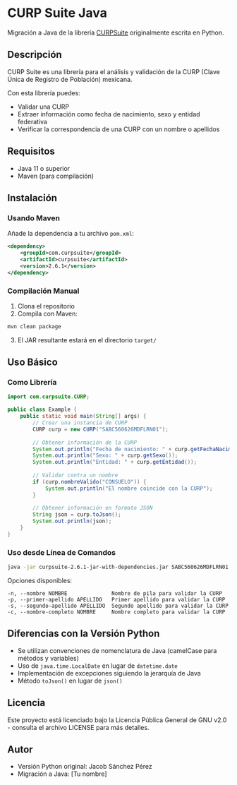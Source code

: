 # CURP Suite Java

Migración a Java de la librería [CURPSuite](https://github.com/jacobszpz/CURPSuite) originalmente escrita en Python.

## Descripción

CURP Suite es una librería para el análisis y validación de la CURP (Clave Única de Registro de Población) mexicana.

Con esta librería puedes:
- Validar una CURP
- Extraer información como fecha de nacimiento, sexo y entidad federativa
- Verificar la correspondencia de una CURP con un nombre o apellidos

## Requisitos

- Java 11 o superior
- Maven (para compilación)

## Instalación

### Usando Maven

Añade la dependencia a tu archivo `pom.xml`:

```xml
<dependency>
    <groupId>com.curpsuite</groupId>
    <artifactId>curpsuite</artifactId>
    <version>2.6.1</version>
</dependency>
```

### Compilación Manual

1. Clona el repositorio
2. Compila con Maven:

```bash
mvn clean package
```

3. El JAR resultante estará en el directorio `target/`

## Uso Básico

### Como Librería

```java
import com.curpsuite.CURP;

public class Example {
    public static void main(String[] args) {
        // Crear una instancia de CURP
        CURP curp = new CURP("SABC560626MDFLRN01");
        
        // Obtener información de la CURP
        System.out.println("Fecha de nacimiento: " + curp.getFechaNacimiento());
        System.out.println("Sexo: " + curp.getSexo());
        System.out.println("Entidad: " + curp.getEntidad());
        
        // Validar contra un nombre
        if (curp.nombreValido("CONSUELO")) {
            System.out.println("El nombre coincide con la CURP");
        }
        
        // Obtener información en formato JSON
        String json = curp.toJson();
        System.out.println(json);
    }
}
```

### Uso desde Línea de Comandos

```bash
java -jar curpsuite-2.6.1-jar-with-dependencies.jar SABC560626MDFLRN01
```

Opciones disponibles:
```
-n, --nombre NOMBRE              Nombre de pila para validar la CURP
-p, --primer-apellido APELLIDO   Primer apellido para validar la CURP
-s, --segundo-apellido APELLIDO  Segundo apellido para validar la CURP
-c, --nombre-completo NOMBRE     Nombre completo para validar la CURP
```

## Diferencias con la Versión Python

- Se utilizan convenciones de nomenclatura de Java (camelCase para métodos y variables)
- Uso de `java.time.LocalDate` en lugar de `datetime.date`
- Implementación de excepciones siguiendo la jerarquía de Java
- Método `toJson()` en lugar de `json()`

## Licencia

Este proyecto está licenciado bajo la Licencia Pública General de GNU v2.0 - consulta el archivo LICENSE para más detalles.

## Autor

* Versión Python original: Jacob Sánchez Pérez
* Migración a Java: [Tu nombre]